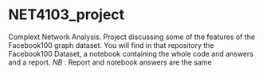 # NET4103_project
Complext Network Analysis. Project discussing some of the features of the Facebook100 graph dataset. 
You will find in that repository the Facebook100 Dataset, a notebook containing the whole code and answers and a report.
*NB* : Report and notebook answers are the same
